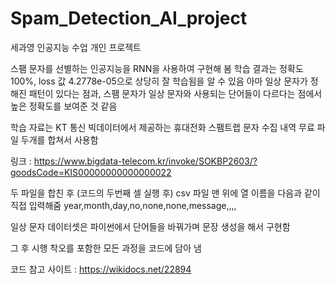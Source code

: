 # Spam_Detection_AI_project
세과영 인공지능 수업 개인 프로젝트

스팸 문자를 선별하는 인공지능을 RNN을 사용하여 구현해 봄
학습 결과는 정확도 100%, loss 값 4.2778e-05으로 상당히 잘 학습됨을 알 수 있음
아마 일상 문자가 정해진 패턴이 있다는 점과, 스팸 문자가 일상 문자와 사용되는 단어들이 다르다는 점에서 높은 정확도를 보여준 것 같음 

학습 자료는 KT 통신 빅데이터에서 제공하는 휴대전화 스팸트랩 문자 수집 내역 무료 파일 두개를 합쳐서 사용함

링크 : https://www.bigdata-telecom.kr/invoke/SOKBP2603/?goodsCode=KIS00000000000000022

두 파일을 합친 후 (코드의 두번째 셀 실행 후) csv 파일 맨 위에 열 이름을 다음과 같이 직접 입력해줌
year,month,day,no,none,none,message,,,,

일상 문자 데이터셋은 파이썬에서 단어들을 바꿔가며 문장 생성을 해서 구현함

그 후 시행 착오를 포함한 모든 과정을 코드에 담아 냄

코드 참고 사이트 : https://wikidocs.net/22894
